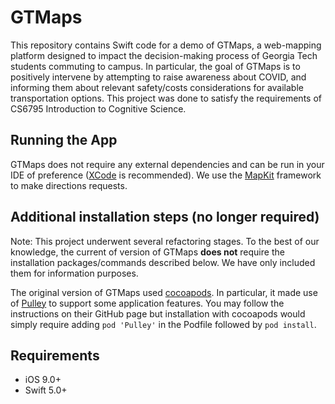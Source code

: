 # GTMaps

This repository contains Swift code for a demo of GTMaps, a web-mapping platform designed to impact the decision-making process of Georgia Tech students commuting to campus. In particular, the goal of GTMaps is to positively intervene by attempting to raise awareness about COVID, and informing them about relevant safety/costs considerations for available transportation options. This project was done to satisfy the requirements of CS6795 Introduction to Cognitive Science.

## Running the App

GTMaps does not require any external dependencies and can be run in your IDE of preference ([XCode](https://apps.apple.com/us/app/xcode/id497799835?mt=12) is recommended). We use the [MapKit](https://developer.apple.com/documentation/mapkit/) framework to make directions requests. 

## Additional installation steps (no longer required)

Note: This project underwent several refactoring stages. To the best of our knowledge, the current of version of GTMaps **does not** require the installation packages/commands described below. We have only included them for information purposes. 

The original version of GTMaps used [cocoapods](https://cocoapods.org). In particular, it made use of [Pulley](https://github.com/52inc/Pulley) to support some application features. You may follow the instructions on their GitHub page but installation with cocoapods would simply require adding ```pod 'Pulley'``` in the Podfile followed by ```pod install```. 

## Requirements

- iOS 9.0+
- Swift 5.0+
